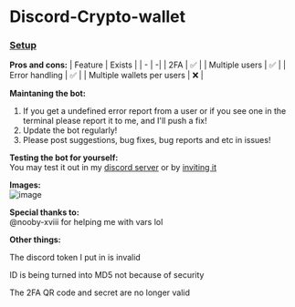 # Discord-Crypto-wallet

### [Setup](https://github.com/the-red-eye-studio/Discord-Crypto-wallet/wiki/Setup)

**Pros and cons:**
| Feature  | Exists |
| - | -|
| 2FA  | ✅  |
| Multiple users  | ✅  |
| Error handling  | ✅  |
| Multiple wallets per users  | ❌  |



**Maintaning the bot:**  
1. If you get a undefined error report from a user or if you see one in the terminal please report it to me, and I'll push a fix!  
2. Update the bot regularly!  
3. Please post suggestions, bug fixes, bug reports and etc in issues!  

**Testing the bot for yourself:**  
You may test it out in my [discord server](https://discord.gg/RVMEKjQgcG) or by [inviting it](https://discord.com/api/oauth2/authorize?client_id=971742749688725524&permissions=518684793936&scope=bot%20applications.commands)


**Images:**  
![image](https://user-images.githubusercontent.com/75716744/175261331-fe4f5ca5-fa0f-4430-b054-0806b242685d.png)



**Special thanks to:**  
@nooby-xviii for helping me with vars lol  

**Other things:**

The discord token I put in is invalid  

ID is being turned into MD5 not because of security  

The 2FA QR code and secret are no longer valid  
